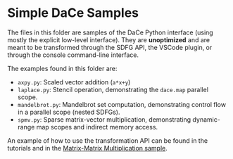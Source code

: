 # Simple DaCe Samples

The files in this folder are samples of the DaCe Python interface (using mostly 
the explicit low-level interface). They are **unoptimized** and are meant to be
transformed through the SDFG API, the VSCode plugin, or through the console
command-line interface.

The examples found in this folder are:
* `axpy.py`: Scaled vector addition (`a*x+y`)
* `laplace.py`: Stencil operation, demonstrating the `dace.map` parallel scope.
* `mandelbrot.py`: Mandelbrot set computation, demonstrating control flow in a 
   parallel scope (nested SDFGs).
* `spmv.py`: Sparse matrix-vector multiplication, demonstrating dynamic-range 
  map scopes and indirect memory access.

An example of how to use the transformation API can be found in the
tutorials and in the [Matrix-Matrix Multiplication sample](samples/optimization/matmul.py).
